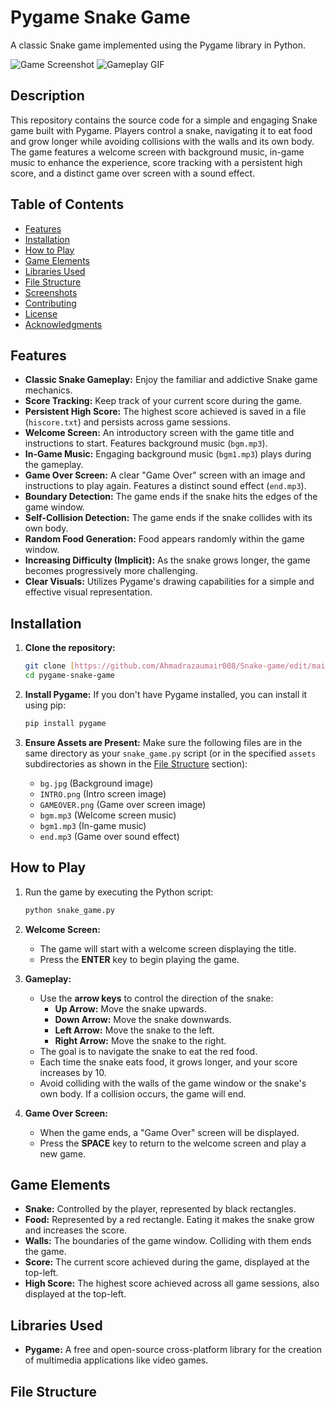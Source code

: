 # Pygame Snake Game

A classic Snake game implemented using the Pygame library in Python.

![Game Screenshot](assets/images/screenshot.png)
![Gameplay GIF](assets/images/gameplay.gif)

## Description

This repository contains the source code for a simple and engaging Snake game built with Pygame. Players control a snake, navigating it to eat food and grow longer while avoiding collisions with the walls and its own body. The game features a welcome screen with background music, in-game music to enhance the experience, score tracking with a persistent high score, and a distinct game over screen with a sound effect.

## Table of Contents

* [Features](#features)
* [Installation](#installation)
* [How to Play](#how-to-play)
* [Game Elements](#game-elements)
* [Libraries Used](#libraries-used)
* [File Structure](#file-structure)
* [Screenshots](#screenshots)
* [Contributing](#contributing)
* [License](#license)
* [Acknowledgments](#acknowledgments)

## Features

* **Classic Snake Gameplay:** Enjoy the familiar and addictive Snake game mechanics.
* **Score Tracking:** Keep track of your current score during the game.
* **Persistent High Score:** The highest score achieved is saved in a file (`hiscore.txt`) and persists across game sessions.
* **Welcome Screen:** An introductory screen with the game title and instructions to start. Features background music (`bgm.mp3`).
* **In-Game Music:** Engaging background music (`bgm1.mp3`) plays during the gameplay.
* **Game Over Screen:** A clear "Game Over" screen with an image and instructions to play again. Features a distinct sound effect (`end.mp3`).
* **Boundary Detection:** The game ends if the snake hits the edges of the game window.
* **Self-Collision Detection:** The game ends if the snake collides with its own body.
* **Random Food Generation:** Food appears randomly within the game window.
* **Increasing Difficulty (Implicit):** As the snake grows longer, the game becomes progressively more challenging.
* **Clear Visuals:** Utilizes Pygame's drawing capabilities for a simple and effective visual representation.

## Installation

1.  **Clone the repository:**
    ```bash
    git clone [https://github.com/Ahmadrazaumair008/Snake-game/edit/main/README.md]
    cd pygame-snake-game
    ```

2.  **Install Pygame:**
    If you don't have Pygame installed, you can install it using pip:
    ```bash
    pip install pygame
    ```

3.  **Ensure Assets are Present:**
    Make sure the following files are in the same directory as your `snake_game.py` script (or in the specified `assets` subdirectories as shown in the [File Structure](#file-structure) section):
    * `bg.jpg` (Background image)
    * `INTRO.png` (Intro screen image)
    * `GAMEOVER.png` (Game over screen image)
    * `bgm.mp3` (Welcome screen music)
    * `bgm1.mp3` (In-game music)
    * `end.mp3` (Game over sound effect)

## How to Play

1.  Run the game by executing the Python script:
    ```bash
    python snake_game.py
    ```

2.  **Welcome Screen:**
    * The game will start with a welcome screen displaying the title.
    * Press the **ENTER** key to begin playing the game.

3.  **Gameplay:**
    * Use the **arrow keys** to control the direction of the snake:
        * **Up Arrow:** Move the snake upwards.
        * **Down Arrow:** Move the snake downwards.
        * **Left Arrow:** Move the snake to the left.
        * **Right Arrow:** Move the snake to the right.
    * The goal is to navigate the snake to eat the red food.
    * Each time the snake eats food, it grows longer, and your score increases by 10.
    * Avoid colliding with the walls of the game window or the snake's own body. If a collision occurs, the game will end.

4.  **Game Over Screen:**
    * When the game ends, a "Game Over" screen will be displayed.
    * Press the **SPACE** key to return to the welcome screen and play a new game.

## Game Elements

* **Snake:** Controlled by the player, represented by black rectangles.
* **Food:** Represented by a red rectangle. Eating it makes the snake grow and increases the score.
* **Walls:** The boundaries of the game window. Colliding with them ends the game.
* **Score:** The current score achieved during the game, displayed at the top-left.
* **High Score:** The highest score achieved across all game sessions, also displayed at the top-left.

## Libraries Used

* **Pygame:** A free and open-source cross-platform library for the creation of multimedia applications like video games.

## File Structure
